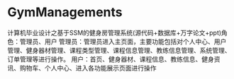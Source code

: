 # GymManagements
计算机毕业设计之基于SSM的健身房管理系统(源代码+数据库+万字论文+ppt)角色：管理员、用户  管理员：管理员进入主页面，主要功能包括对个人中心、用户管理、健身器材管理、课程类型管理、课程信息管理、教练信息管理、系统管理、订单管理等进行操作。  用户：首页、健身器材、课程信息、教练信息、健身资讯、购物车、个人中心、进入各功能展示页面进行操作
